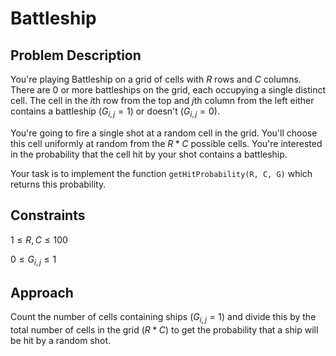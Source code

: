 # Battleship

## Problem Description

You're playing Battleship on a grid of cells with $R$ rows and $C$ columns. There are 0 or more battleships on the grid, each occupying a single distinct cell. The cell in the $i$th row from the top and $j$th column from the left either contains a battleship ($G_{i,j}=1$) or doesn't ($G_{i,j}=0$).

You're going to fire a single shot at a random cell in the grid. You'll choose this cell uniformly at random from the $R*C$ possible cells. You're interested in the probability that the cell hit by your shot contains a battleship.

Your task is to implement the function ```getHitProbability(R, C, G)``` which returns this probability.

## Constraints

$1 \leq R,C \leq 100$

$0 \leq G_{i,j} \leq 1$

## Approach

Count the number of cells containing ships ($G_{i,j}=1$) and divide this by the total number of cells in the grid ($R*C$) to get the probability that a ship will be hit by a random shot.